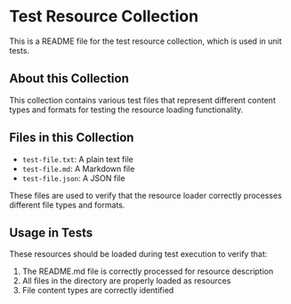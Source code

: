 # Test Resource Collection

This is a README file for the test resource collection, which is used in unit tests.

## About this Collection

This collection contains various test files that represent different content types and formats for testing the resource loading functionality.

## Files in this Collection

- `test-file.txt`: A plain text file
- `test-file.md`: A Markdown file
- `test-file.json`: A JSON file

These files are used to verify that the resource loader correctly processes different file types and formats.

## Usage in Tests

These resources should be loaded during test execution to verify that:
1. The README.md file is correctly processed for resource description
2. All files in the directory are properly loaded as resources
3. File content types are correctly identified